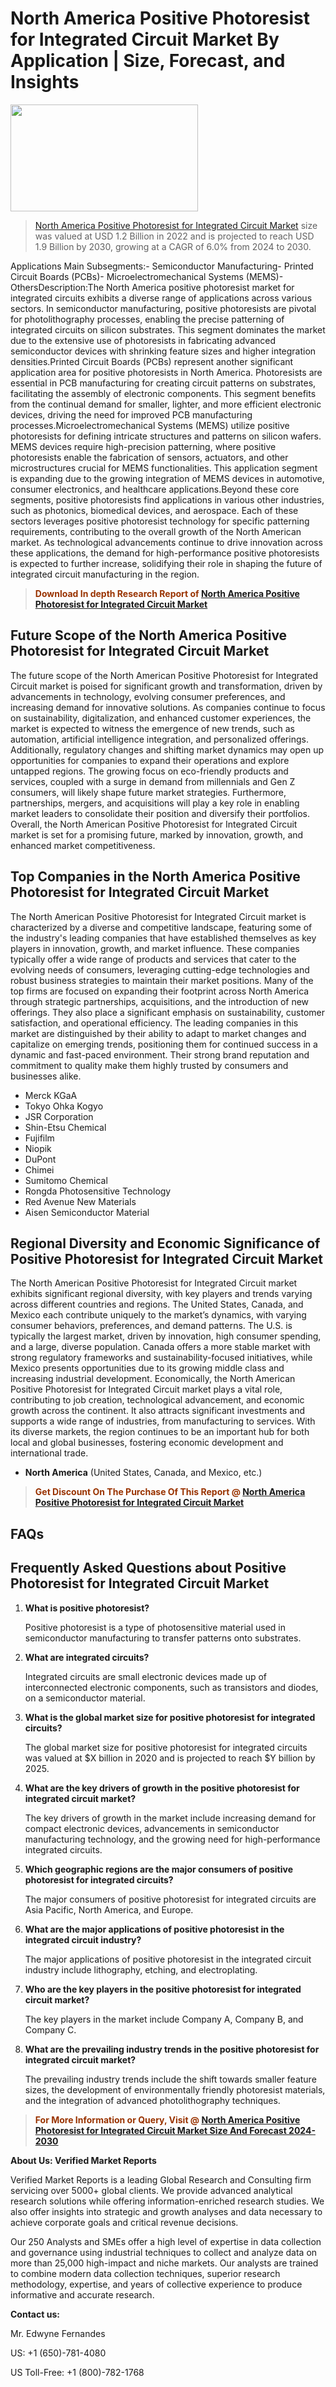 <p><h1>North America Positive Photoresist for Integrated Circuit Market By Application | Size, Forecast, and Insights</h1><p><img class="aligncenter size-medium wp-image-105565" src="https://ffe5etoiles.com/wp-content/uploads/2025/01/MST7-300x171.png" alt="" width="300" height="171" /></p><blockquote><p><a href="https://www.verifiedmarketreports.com/download-sample/?rid=350576&utm_source=Github-NA&utm_medium=385" target="_blank">North America Positive Photoresist for Integrated Circuit Market</a> size was valued at USD 1.2 Billion in 2022 and is projected to reach USD 1.9 Billion by 2030, growing at a CAGR of 6.0% from 2024 to 2030.</p></blockquote>Applications Main Subsegments:- Semiconductor Manufacturing- Printed Circuit Boards (PCBs)- Microelectromechanical Systems (MEMS)- OthersDescription:The North America positive photoresist market for integrated circuits exhibits a diverse range of applications across various sectors. In semiconductor manufacturing, positive photoresists are pivotal for photolithography processes, enabling the precise patterning of integrated circuits on silicon substrates. This segment dominates the market due to the extensive use of photoresists in fabricating advanced semiconductor devices with shrinking feature sizes and higher integration densities.Printed Circuit Boards (PCBs) represent another significant application area for positive photoresists in North America. Photoresists are essential in PCB manufacturing for creating circuit patterns on substrates, facilitating the assembly of electronic components. This segment benefits from the continual demand for smaller, lighter, and more efficient electronic devices, driving the need for improved PCB manufacturing processes.Microelectromechanical Systems (MEMS) utilize positive photoresists for defining intricate structures and patterns on silicon wafers. MEMS devices require high-precision patterning, where positive photoresists enable the fabrication of sensors, actuators, and other microstructures crucial for MEMS functionalities. This application segment is expanding due to the growing integration of MEMS devices in automotive, consumer electronics, and healthcare applications.Beyond these core segments, positive photoresists find applications in various other industries, such as photonics, biomedical devices, and aerospace. Each of these sectors leverages positive photoresist technology for specific patterning requirements, contributing to the overall growth of the North American market. As technological advancements continue to drive innovation across these applications, the demand for high-performance positive photoresists is expected to further increase, solidifying their role in shaping the future of integrated circuit manufacturing in the region.</p><blockquote><p><span style="color: #993300;"><strong>Download In depth Research Report of <a href="https://www.verifiedmarketreports.com/download-sample/?rid=350576&utm_source=Github-NA&utm_medium=385">North America Positive Photoresist for Integrated Circuit Market</a></strong></span></p></blockquote><h2>Future Scope of the North America Positive Photoresist for Integrated Circuit Market</h2><p>The future scope of the North American Positive Photoresist for Integrated Circuit market is poised for significant growth and transformation, driven by advancements in technology, evolving consumer preferences, and increasing demand for innovative solutions. As companies continue to focus on sustainability, digitalization, and enhanced customer experiences, the market is expected to witness the emergence of new trends, such as automation, artificial intelligence integration, and personalized offerings. Additionally, regulatory changes and shifting market dynamics may open up opportunities for companies to expand their operations and explore untapped regions. The growing focus on eco-friendly products and services, coupled with a surge in demand from millennials and Gen Z consumers, will likely shape future market strategies. Furthermore, partnerships, mergers, and acquisitions will play a key role in enabling market leaders to consolidate their position and diversify their portfolios. Overall, the North American Positive Photoresist for Integrated Circuit market is set for a promising future, marked by innovation, growth, and enhanced market competitiveness.</p><h2>Top Companies in the North America Positive Photoresist for Integrated Circuit Market</h2><p>The North American Positive Photoresist for Integrated Circuit market is characterized by a diverse and competitive landscape, featuring some of the industry's leading companies that have established themselves as key players in innovation, growth, and market influence. These companies typically offer a wide range of products and services that cater to the evolving needs of consumers, leveraging cutting-edge technologies and robust business strategies to maintain their market positions. Many of the top firms are focused on expanding their footprint across North America through strategic partnerships, acquisitions, and the introduction of new offerings. They also place a significant emphasis on sustainability, customer satisfaction, and operational efficiency. The leading companies in this market are distinguished by their ability to adapt to market changes and capitalize on emerging trends, positioning them for continued success in a dynamic and fast-paced environment. Their strong brand reputation and commitment to quality make them highly trusted by consumers and businesses alike.</p><p><ul><li>Merck KGaA </li><li> Tokyo Ohka Kogyo </li><li> JSR Corporation </li><li> Shin-Etsu Chemical </li><li> Fujifilm </li><li> Niopik </li><li> DuPont </li><li> Chimei </li><li> Sumitomo Chemical </li><li> Rongda Photosensitive Technology </li><li> Red Avenue New Materials </li><li> Aisen Semiconductor Material</li></ul></p><h2>Regional Diversity and Economic Significance of Positive Photoresist for Integrated Circuit Market</h2><p>The North American Positive Photoresist for Integrated Circuit market exhibits significant regional diversity, with key players and trends varying across different countries and regions. The United States, Canada, and Mexico each contribute uniquely to the market’s dynamics, with varying consumer behaviors, preferences, and demand patterns. The U.S. is typically the largest market, driven by innovation, high consumer spending, and a large, diverse population. Canada offers a more stable market with strong regulatory frameworks and sustainability-focused initiatives, while Mexico presents opportunities due to its growing middle class and increasing industrial development. Economically, the North American Positive Photoresist for Integrated Circuit market plays a vital role, contributing to job creation, technological advancement, and economic growth across the continent. It also attracts significant investments and supports a wide range of industries, from manufacturing to services. With its diverse markets, the region continues to be an important hub for both local and global businesses, fostering economic development and international trade.</p><ul> <li><strong>North America</strong> (United States, Canada, and Mexico, etc.)</li></ul><blockquote><p><span style="color: #993300;"><strong>Get Discount On The Purchase Of This Report @ <a href="https://www.verifiedmarketreports.com/ask-for-discount/?rid=350576&utm_source=Github-NA&utm_medium=385">North America Positive Photoresist for Integrated Circuit Market</a></strong></span></p></blockquote><h2>FAQs</h2><p><h2>Frequently Asked Questions about Positive Photoresist for Integrated Circuit Market</h1><ol> <li><strong>What is positive photoresist?</div><div></strong></li> <p>Positive photoresist is a type of photosensitive material used in semiconductor manufacturing to transfer patterns onto substrates.</p> <li><strong>What are integrated circuits?</div><div></strong></li> <p>Integrated circuits are small electronic devices made up of interconnected electronic components, such as transistors and diodes, on a semiconductor material.</p> <li><strong>What is the global market size for positive photoresist for integrated circuits?</div><div></strong></li> <p>The global market size for positive photoresist for integrated circuits was valued at $X billion in 2020 and is projected to reach $Y billion by 2025.</p> <li><strong>What are the key drivers of growth in the positive photoresist for integrated circuit market?</div><div></strong></li> <p>The key drivers of growth in the market include increasing demand for compact electronic devices, advancements in semiconductor manufacturing technology, and the growing need for high-performance integrated circuits.</p> <li><strong>Which geographic regions are the major consumers of positive photoresist for integrated circuits?</div><div></strong></li> <p>The major consumers of positive photoresist for integrated circuits are Asia Pacific, North America, and Europe.</p> <li><strong>What are the major applications of positive photoresist in the integrated circuit industry?</div><div></strong></li> <p>The major applications of positive photoresist in the integrated circuit industry include lithography, etching, and electroplating.</p> <li><strong>Who are the key players in the positive photoresist for integrated circuit market?</div><div></strong></li> <p>The key players in the market include Company A, Company B, and Company C.</p> <li><strong>What are the prevailing industry trends in the positive photoresist for integrated circuit market?</div><div></strong></li> <p>The prevailing industry trends include the shift towards smaller feature sizes, the development of environmentally friendly photoresist materials, and the integration of advanced photolithography techniques.</p></ol></body></html></p><blockquote><p><span style="color: #993300;"><strong>For More Information or Query, Visit @ <a href="https://www.verifiedmarketreports.com/product/positive-photoresist-for-integrated-circuit-market/">North America Positive Photoresist for Integrated Circuit Market Size And Forecast 2024-2030</a></strong></span></p></blockquote><p><strong>About Us: Verified Market Reports</strong></p><p>Verified Market Reports is a leading Global Research and Consulting firm servicing over 5000+ global clients. We provide advanced analytical research solutions while offering information-enriched research studies. We also offer insights into strategic and growth analyses and data necessary to achieve corporate goals and critical revenue decisions.</p><p>Our 250 Analysts and SMEs offer a high level of expertise in data collection and governance using industrial techniques to collect and analyze data on more than 25,000 high-impact and niche markets. Our analysts are trained to combine modern data collection techniques, superior research methodology, expertise, and years of collective experience to produce informative and accurate research.</p><p><strong>Contact us:</strong></p><p>Mr. Edwyne Fernandes</p><p>US: +1 (650)-781-4080</p><p>US Toll-Free: +1 (800)-782-1768</p>
